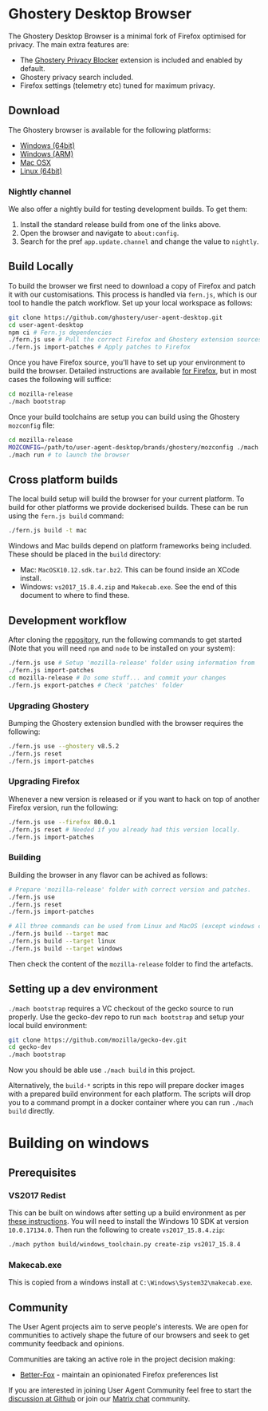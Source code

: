 # Ghostery Desktop Browser

The Ghostery Desktop Browser is a minimal fork of Firefox optimised for privacy. The main extra
features are:
 * The [Ghostery Privacy Blocker](https://github.com/ghostery/ghostery-extension/) extension is
 included and enabled by default.
 * Ghostery privacy search included.
 * Firefox settings (telemetry etc) tuned for maximum privacy.

## Download

The Ghostery browser is available for the following platforms:

 * [Windows (64bit)](https://get.ghosterybrowser.com/download/win)
 * [Windows (ARM)](https://get.ghosterybrowser.com/download/winarm)
 * [Mac OSX](https://get.ghosterybrowser.com/download/mac)
 * [Linux (64bit)](https://get.ghosterybrowser.com/download/linux)

### Nightly channel

We also offer a nightly build for testing development builds. To get them:
 1. Install the standard release build from one of the links above.
 2. Open the browser and navigate to `about:config`.
 3. Search for the pref `app.update.channel` and change the value to `nightly`.

## Build Locally

To build the browser we first need to download a copy of Firefox and patch it with our
customisations. This process is handled via `fern.js`, which is our tool to handle the patch
workflow. Set up your local workspace as follows:

```sh
git clone https://github.com/ghostery/user-agent-desktop.git
cd user-agent-desktop
npm ci # Fern.js dependencies
./fern.js use # Pull the correct Firefox and Ghostery extension sources
./fern.js import-patches # Apply patches to Firefox
```

Once you have Firefox source, you'll have to set up your environment to build the browser. Detailed
instructions are available [for Firefox](https://firefox-source-docs.mozilla.org/setup/index.html),
but in most cases the following will suffice:

```sh
cd mozilla-release
./mach bootstrap
```

Once your build toolchains are setup you can build using the Ghostery `mozconfig` file:

```sh
cd mozilla-release
MOZCONFIG=/path/to/user-agent-desktop/brands/ghostery/mozconfig ./mach build # start build
./mach run # to launch the browser
```

## Cross platform builds

The local build setup will build the browser for your current platform. To build for other platforms
we provide dockerised builds. These can be run using the `fern.js build` command:

```sh
./fern.js build -t mac
```

Windows and Mac builds depend on platform frameworks being included. These should be placed in the
`build` directory:
 * Mac: `MacOSX10.12.sdk.tar.bz2`. This can be found inside an XCode install.
 * Windows: `vs2017_15.8.4.zip` and `Makecab.exe`. See the end of this document to where to find these.

## Development workflow

After cloning the [repository](https://github.com/ghostery/user-agent-desktop),
run the following commands to get started (Note that you will need `npm` and
`node` to be installed on your system):

```sh
./fern.js use # Setup 'mozilla-release' folder using information from '.workspace'
./fern.js import-patches
cd mozilla-release # Do some stuff... and commit your changes
./fern.js export-patches # Check 'patches' folder
```

### Upgrading Ghostery

Bumping the Ghostery extension bundled with the browser requires the following:

```sh
./fern.js use --ghostery v8.5.2
./fern.js reset
./fern.js import-patches
```

### Upgrading Firefox

Whenever a new version is released or if you want to hack on top of another
Firefox version, run the following:

```sh
./fern.js use --firefox 80.0.1
./fern.js reset # Needed if you already had this version locally.
./fern.js import-patches
```

### Building

Building the browser in any flavor can be achived as follows:

```sh
# Prepare 'mozilla-release' folder with correct version and patches.
./fern.js use
./fern.js reset
./fern.js import-patches

# All three commands can be used from Linux and MacOS (except windows cross-build).
./fern.js build --target mac
./fern.js build --target linux
./fern.js build --target windows
```

Then check the content of the `mozilla-release` folder to find the artefacts.

## Setting up a dev environment

`./mach bootstrap` requires a VC checkout of the gecko source to run properly. Use the gecko-dev repo to run `mach bootstrap` and setup your local build environment:
```bash
git clone https://github.com/mozilla/gecko-dev.git
cd gecko-dev
./mach bootstrap
```

Now you should be able use `./mach build` in this project.

Alternatively, the `build-*` scripts in this repo will prepare docker images with a prepared build environment for each platform. The scripts will drop you to a command prompt in a docker container where you can run `./mach build` directly.

# Building on windows

## Prerequisites

### VS2017 Redist

This can be built on windows after setting up a build environment as per [these instructions](https://firefox-source-docs.mozilla.org/setup/windows_build.html#building-firefox-on-windows).
You will need to install the Windows 10 SDK at version `10.0.17134.0`. Then run the following to create `vs2017_15.8.4.zip`:

```bash
./mach python build/windows_toolchain.py create-zip vs2017_15.8.4
```

### Makecab.exe

This is copied from a windows install at `C:\Windows\System32\makecab.exe`.

## Community

The User Agent projects aim to serve people's interests. We are open for communities to actively shape the future of our browsers and seek to get community feedback and opinions.

Communities are taking an active role in the project decision making:

* [Better-Fox](https://github.com/yokoffing/Better-Fox) - maintain an opinionated Firefox preferences list

If you are interested in joining User Agent Community feel free to start the [discussion at Github](https://github.com/ghostery/user-agent-desktop/discussions) or join our [Matrix chat](https://matrix.to/#/!BjMeHLSGpAyxnZVDcb:matrix.org?via=matrix.org) community.
